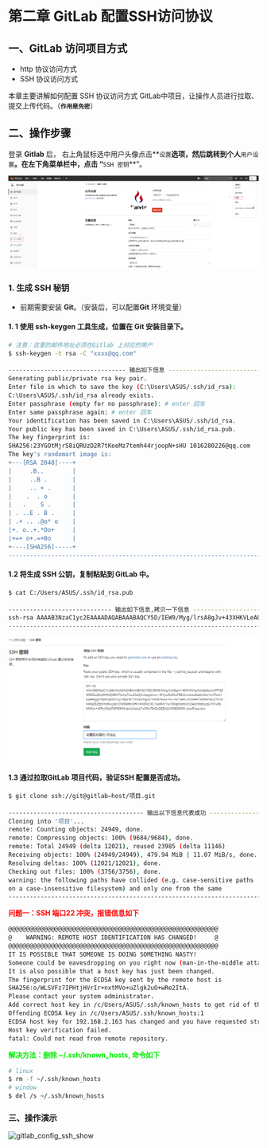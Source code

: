 # 第二章 GitLab 配置SSH访问协议

## 一、GitLab 访问项目方式

- http 协议访问方式
- SSH 协议访问方式

本章主要讲解如何配置 SSH 协议访问方式 GitLab中项目，让操作人员进行拉取、提交上传代码。（**`作用是免密`**）

## 二、操作步骤

登录 **Gitlab** 后， 右上角鼠标选中用户头像点击**`设置`**选项，然后跳转到个人**`用户设置`**。在左下角菜单栏中，点击 “**`SSH 密钥`**”。

<img src="../../../docs/.vuepress/public/gitlab/ssh_step_1.png" style="zoom:100%;" />

### 1. 生成 SSH 秘钥

- 前期需要安装 **Git**。（安装后，可以配置**Git** 环境变量）

#### 1. 1 使用 **ssh-keygen** 工具生成，位置在 **Git** 安装目录下。

```bash
# 注意：这里的邮件地址必须在Gitlab 上对应的用户
$ ssh-keygen -t rsa -C "xxxx@qq.com"

--------------------------------- 输出如下信息 -----------------------------------------------
Generating public/private rsa key pair.
Enter file in which to save the key (C:\Users\ASUS/.ssh/id_rsa):
C:\Users\ASUS/.ssh/id_rsa already exists.
Enter passphrase (empty for no passphrase): # enter 回车
Enter same passphrase again: # enter 回车
Your identification has been saved in C:\Users\ASUS/.ssh/id_rsa.
Your public key has been saved in C:\Users\ASUS/.ssh/id_rsa.pub.
The key fingerprint is:
SHA256:23YGOtMjrS8iQRUzD2R7tKeeMz7temh44rjoopN+sHU 1016280226@qq.com
The key's randomart image is:
+---[RSA 2048]----+
|     .B..        |
|     ..B .       |
|     .. + .      |
|    .  . o       |
|   .    S .      |
| . ..E . B .     |
| .+ .. .@o* o    |
|+. o..+.*Oo+     |
|+=+ o+.=+Bo      |
+----[SHA256]-----+
---------------------------------------------------------------------------------------------
```

#### 1.2 将生成 SSH 公钥，复制粘贴到 GitLab 中。

```bash
$ cat C:/Users/ASUS/.ssh/id_rsa.pub

----------------------------- 输出如下信息,拷贝一下信息 -------------------------------------------
ssh-rsa AAAAB3NzaC1yc2EAAAADAQABAAABAQCY5D/IEW9/Myg/lrsA8gJv+43XHKVLeAUqdp6yLcwFf7d5N9KZkoBJqWlHiQNBIXTVchp7ioo20d2jfrnbpgVmvt+JE1jos5L6GoPE6UlnmbwdSaWzNiU1mf7krb16qRe8gg1HqN5q6X0ZnjZrf8jiFWTYFXM/PqjrXZzJfxBFBowI7nF+nV1JaM+VGMenEJdXbtsSaZjZPFShKIRoj8BZfjzShrd0+jnpHOMP49fx30fK1Fhi8Xa1XC7ukRM7Hu18Rign0ahUs5D4qY6falsLqG/TnTuPpMWUx+kFPyU0edTjtP90KMnqAoUqAa7wOfmT8x0xQ8ZHJjJVfKBtD80N xxxx@qq.com
-----------------------------------------------------------------------------------------------
```

<img src="../../../docs/.vuepress/public/gitlab/ssh_step_2.png" style="zoom:100%;" />

#### 1.3 通过拉取GitLab 项目代码，验证SSH 配置是否成功。

```bash
$ git clone ssh://git@gitlab—host/项目.git

-------------------------------------- 输出以下信息代表成功 --------------------------------------
Cloning into '项目'...
remote: Counting objects: 24949, done.
remote: Compressing objects: 100% (9684/9684), done.
remote: Total 24949 (delta 12021), reused 23985 (delta 11146)
Receiving objects: 100% (24949/24949), 479.94 MiB | 11.07 MiB/s, done.
Resolving deltas: 100% (12021/12021), done.
Checking out files: 100% (3756/3756), done.
warning: the following paths have collided (e.g. case-sensitive paths
on a case-insensitive filesystem) and only one from the same
-----------------------------------------------------------------------------------------------
```

<font color=red><b>问题一：SSH 端口22 冲突，报错信息如下 </b></font>

```bash
@@@@@@@@@@@@@@@@@@@@@@@@@@@@@@@@@@@@@@@@@@@@@@@@@@@@@@@@@@@
@    WARNING: REMOTE HOST IDENTIFICATION HAS CHANGED!     @
@@@@@@@@@@@@@@@@@@@@@@@@@@@@@@@@@@@@@@@@@@@@@@@@@@@@@@@@@@@
IT IS POSSIBLE THAT SOMEONE IS DOING SOMETHING NASTY!
Someone could be eavesdropping on you right now (man-in-the-middle attack)!
It is also possible that a host key has just been changed.
The fingerprint for the ECDSA key sent by the remote host is
SHA256:o/WLSVFz7IPHtjHVrIr+nxtMVo+uZlgk2uO+wRe2ItA.
Please contact your system administrator.
Add correct host key in /c/Users/ASUS/.ssh/known_hosts to get rid of this message.
Offending ECDSA key in /c/Users/ASUS/.ssh/known_hosts:1
ECDSA host key for 192.168.2.163 has changed and you have requested strict checking.
Host key verification failed.
fatal: Could not read from remote repository.
```

<font color=gree><b>解决方法：删除 ~/.ssh/known_hosts, 命令如下</b></font>

```bash
# linux
$ rm -f ~/.ssh/known_hosts
# window
$ del /s ~/.ssh/known_hosts
```

### 三、操作演示

<img src="../../../docs/.vuepress/public/gitlab/gitlab_config_ssh_show.gif" alt="gitlab_config_ssh_show" style="zoom:100%;" />